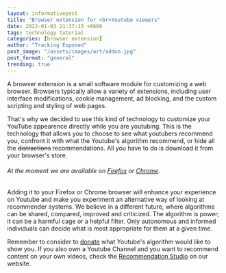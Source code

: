 ```yaml
---
layout: informativepost
title: "Browser extension for <br>Youtube viewers"
date: 2022-01-03 21:37:13 +0600
tags: technology tutorial 
categories: [browser extension]
author: "Tracking Exposed"
post_image: "/assets/images/art/addon.jpg"
post_format: "general"
trending: true
---
```


A browser extension is a small software module for customizing a web browser. Browsers typically allow a variety of extensions, including user interface modifications, cookie management, ad blocking, and the custom scripting and styling of web pages. 

That's why we decided to use this kind of technology to customize your YouTube appearence directly while you are youtubing. This is the technology that allows you to choose to see what youtubers recommend you, confront it with what the Youtube's algorithm recommend, or hide all the ~~distractions~~ recommendations. All you have to do is download it from your browser's store. 

###### At the moment we are available on [Firefox][addon-mozilla] or [Chrome][extension-chrome].

Adding it to your Firefox or Chrome browser will enhance your experience on Youtube and make you experiment an alternative way of looking at recommender systems. We believe in a different future, where algorithms can be shared, compared, improved and criticized. The algorithm is power; it can be a harmful cage or a helpful filter. Only autonomous and informed individuals can decide what is most appropriate for them at a given time.

Remember to consider to [donate][donate] what Youtube's algorithm would like to show you.
If you also own a Youtube Channel and you want to recommend content on your own videos, check the [Recommendation Studio][studio] on our website. 

[donate]: /data-donation
[studio]: /studio
[addon-mozilla]: https://addons.mozilla.org/en-US/firefox/addon/youchoose-ai/
[extension-chrome]: https://chrome.google.com/webstore/detail/youchooseai/lgmednoogihobpaccmabclghbmjiidkh